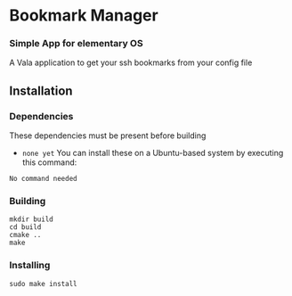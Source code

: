 # Bookmark Manager

### Simple App for elementary OS

A Vala application to get your ssh bookmarks from your config file

## Installation

### Dependencies

These dependencies must be present before building
 - `none yet`
 You can install these on a Ubuntu-based system by executing this command:
 
 `No command needed`

### Building
```
mkdir build
cd build
cmake ..
make
```


### Installing
`sudo make install`
